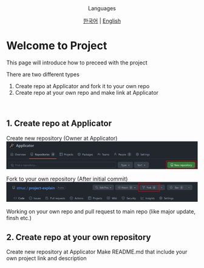 <div align="center">
Languages<br>

[한국어](./KO_README.md) | [English](./README.md)
</div>

# Welcome to Project
This page will introduce how to preceed with the project  

There are two different types  
1. Create repo at Applicator and fork it to your own repo  
2. Create repo at your own repo and make link at Applicator  
<br>

## 1. Create repo at Applicator
Create new repository (Owner at Applicator)  
<img src="./imgs/1.png">

Fork to your own repository (After initial commit)  
<img src="./imgs/2.png">

Working on your own repo and pull request to main repo (like major update, finsh etc.)
<br>

## 2. Create repo at your own repository
Create new repository at Applicator
Make README.md that include your own project link and description  
